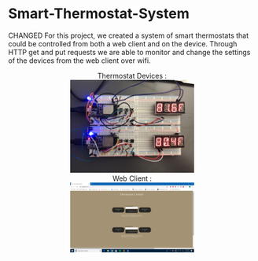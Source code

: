# Smart-Thermostat-System
CHANGED
For this project, we created a system of smart thermostats that could be controlled from both a web client and on the device. Through HTTP get and put requests we are able to monitor and change the settings of the devices from the web client over wifi. 

<center> Thermostat Devices :</center>
<center><img src="./images/thermostat.JPG" width="50%" /></center>

<center> Web Client :</center>
<center><img src="./images/1.png" width="50%" /></center>
